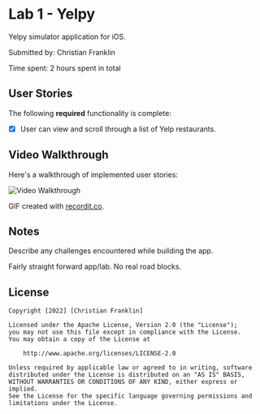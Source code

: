 # Lab 1 - Yelpy

Yelpy simulator application for iOS.

Submitted by: Christian Franklin

Time spent: 2 hours spent in total

## User Stories

The following **required** functionality is complete:

* [X] User can view and scroll through a list of Yelp restaurants.

## Video Walkthrough

Here's a walkthrough of implemented user stories:

![Video Walkthrough](app-vid.gif)

GIF created with [recordit.co](http://www.recordit.co/).

## Notes

Describe any challenges encountered while building the app.

Fairly straight forward app/lab. No real road blocks.

## License

    Copyright [2022] [Christian Franklin]

    Licensed under the Apache License, Version 2.0 (the "License");
    you may not use this file except in compliance with the License.
    You may obtain a copy of the License at

        http://www.apache.org/licenses/LICENSE-2.0

    Unless required by applicable law or agreed to in writing, software
    distributed under the License is distributed on an "AS IS" BASIS,
    WITHOUT WARRANTIES OR CONDITIONS OF ANY KIND, either express or implied.
    See the License for the specific language governing permissions and
    limitations under the License.

